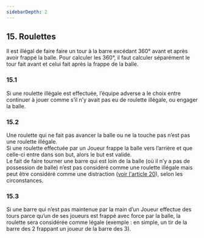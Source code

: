 ```yaml
---
sidebarDepth: 2
---
```


## 15. Roulettes
Il est illégal de faire faire un tour à la barre excédant 360° avant et après avoir frappé la balle. Pour calculer les 360°, il faut calculer séparément le tour fait avant et celui fait après la frappe de la balle.

### 15.1
Si une roulette illégale est effectuée, l’équipe adverse a le choix entre continuer à jouer comme s’il n’y avait pas eu de roulette illégale, ou engager la balle.

### 15.2
Une roulette qui ne fait pas avancer la balle ou ne la touche pas n’est pas une roulette illégale. <br>
Si une roulette effectuée par un Joueur frappe la balle vers l’arrière et que celle-ci entre dans son but, alors le but est valide. <br>
Le fait de faire tourner une barre qui est loin de la balle (où il n’y a pas de possession de balle) n’est pas considéré comme une roulette illégale mais peut être considéré comme une distraction ([voir l'article 20](/rules/distraction.md)), selon les circonstances.

### 15.3
Si une barre qui n’est pas maintenue par la main d’un Joueur effectue des tours parce qu’un de ses joueurs est frappé avec force par la balle, la roulette sera considérée comme légale (exemple : en simple, un tir de la barre des 2 frappant un joueur de la barre des 3).